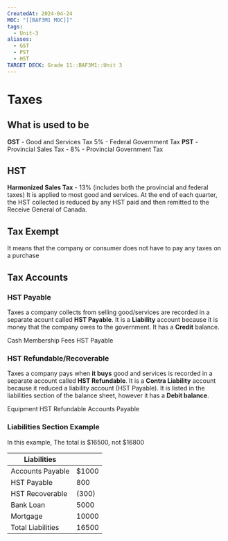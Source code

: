 ```yaml
---
CreatedAt: 2024-04-24
MOC: "[[BAF3M1 MOC]]"
tags:
  - Unit-3
aliases:
  - GST
  - PST
  - HST
TARGET DECK: Grade 11::BAF3M1::Unit 3
---
```

# Taxes
## What is used to be
**GST** - Good and Services Tax 5% - Federal Government Tax
**PST** - Provincial Sales Tax - 8% - Provincial Government Tax

## HST
**Harmonized Sales Tax** - 13% (includes both the provincial and federal taxes)
It is applied to most good and services. At the end of each quarter, the HST collected is reduced by any HST paid and then remitted to the Receive General of Canada.
<!--ID: 1718216451499-->


## Tax Exempt
It means that the company or consumer does not have to pay any taxes on a purchase
## Tax Accounts
### HST Payable
Taxes a company collects from  selling good/services are recorded in a separate acount called **HST Payable**. It is a **Liability** account because it is money that the company owes to the government. It has a **Credit** balance.

Cash
Membership Fees
HST Payable


### HST Refundable/Recoverable
Taxes a company pays when **it buys** good and services is recorded in a separate account called **HST Refundable**. It is a **Contra Liability** account because it reduced a liability account (HST Payable). It is listed in the liabilities section of the balance sheet, however it has a **Debit balance**.

Equipment
HST Refundable
Accounts Payable

### Liabilities Section Example
In this example, The total is $16500, not $16800

| Liabilities       |       |
| ----------------- | ----- |
| Accounts Payable  | $1000 |
| HST Payable       | 800   |
| HST Recoverable   | (300) |
| Bank Loan         | 5000  |
| Mortgage          | 10000 |
| Total Liabilities | 16500 |
